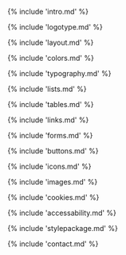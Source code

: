 <!-- <h1 id="intro">Stilguide.</h1> -->
{% include 'intro.md' %}

{% include 'logotype.md' %}

{% include 'layout.md' %}

{% include 'colors.md' %}

{% include 'typography.md' %}

{% include 'lists.md' %}

{% include 'tables.md' %}

{% include 'links.md' %}

{% include 'forms.md' %}

{% include 'buttons.md' %}

{% include 'icons.md' %}

{% include 'images.md' %}

{% include 'cookies.md' %}

{% include 'accessability.md' %}

{% include 'stylepackage.md' %}

{% include 'contact.md' %}
